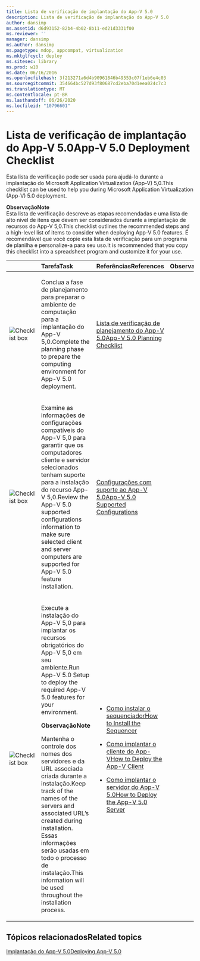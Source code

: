 ```yaml
---
title: Lista de verificação de implantação do App-V 5.0
description: Lista de verificação de implantação do App-V 5.0
author: dansimp
ms.assetid: d6d93152-82b4-4b02-8b11-ed21d3331f00
ms.reviewer: ''
manager: dansimp
ms.author: dansimp
ms.pagetype: mdop, appcompat, virtualization
ms.mktglfcycl: deploy
ms.sitesec: library
ms.prod: w10
ms.date: 06/16/2016
ms.openlocfilehash: 3f213271a6d4b90961846b49553c07f1eb6e4c03
ms.sourcegitcommit: 354664bc527d93f80687cd2eba70d1eea024c7c3
ms.translationtype: MT
ms.contentlocale: pt-BR
ms.lasthandoff: 06/26/2020
ms.locfileid: "10796601"
---
```

# <span data-ttu-id="fc996-103">Lista de verificação de implantação do App-V 5.0</span><span class="sxs-lookup"><span data-stu-id="fc996-103">App-V 5.0 Deployment Checklist</span></span>


<span data-ttu-id="fc996-104">Esta lista de verificação pode ser usada para ajudá-lo durante a implantação do Microsoft Application Virtualization (App-V) 5,0.</span><span class="sxs-lookup"><span data-stu-id="fc996-104">This checklist can be used to help you during Microsoft Application Virtualization (App-V) 5.0 deployment.</span></span>

**<span data-ttu-id="fc996-105">Observação</span><span class="sxs-lookup"><span data-stu-id="fc996-105">Note</span></span>**  
<span data-ttu-id="fc996-106">Esta lista de verificação descreve as etapas recomendadas e uma lista de alto nível de itens que devem ser considerados durante a implantação de recursos do App-V 5,0.</span><span class="sxs-lookup"><span data-stu-id="fc996-106">This checklist outlines the recommended steps and a high-level list of items to consider when deploying App-V 5.0 features.</span></span> <span data-ttu-id="fc996-107">É recomendável que você copie esta lista de verificação para um programa de planilha e personalize-a para seu uso.</span><span class="sxs-lookup"><span data-stu-id="fc996-107">It is recommended that you copy this checklist into a spreadsheet program and customize it for your use.</span></span>



<table>
<colgroup>
<col width="25%" />
<col width="25%" />
<col width="25%" />
<col width="25%" />
</colgroup>
<thead>
<tr class="header">
<th align="left"></th>
<th align="left"><span data-ttu-id="fc996-108">Tarefa</span><span class="sxs-lookup"><span data-stu-id="fc996-108">Task</span></span></th>
<th align="left"><span data-ttu-id="fc996-109">Referências</span><span class="sxs-lookup"><span data-stu-id="fc996-109">References</span></span></th>
<th align="left"><span data-ttu-id="fc996-110">Observações</span><span class="sxs-lookup"><span data-stu-id="fc996-110">Notes</span></span></th>
</tr>
</thead>
<tbody>
<tr class="odd">
<td align="left"><img src="images/checklistbox.gif" alt="Checklist box" /></td>
<td align="left"><p><span data-ttu-id="fc996-111">Conclua a fase de planejamento para preparar o ambiente de computação para a implantação do App-V 5,0.</span><span class="sxs-lookup"><span data-stu-id="fc996-111">Complete the planning phase to prepare the computing environment for App-V 5.0 deployment.</span></span></p></td>
<td align="left"><p><a href="app-v-50-planning-checklist.md" data-raw-source="[App-V 5.0 Planning Checklist](app-v-50-planning-checklist.md)"><span data-ttu-id="fc996-112">Lista de verificação de planejamento do App-V 5.0</span><span class="sxs-lookup"><span data-stu-id="fc996-112">App-V 5.0 Planning Checklist</span></span></a></p></td>
<td align="left"><p></p></td>
</tr>
<tr class="even">
<td align="left"><img src="images/checklistbox.gif" alt="Checklist box" /></td>
<td align="left"><p><span data-ttu-id="fc996-113">Examine as informações de configurações compatíveis do App-V 5,0 para garantir que os computadores cliente e servidor selecionados tenham suporte para a instalação do recurso App-V 5,0.</span><span class="sxs-lookup"><span data-stu-id="fc996-113">Review the App-V 5.0 supported configurations information to make sure selected client and server computers are supported for App-V 5.0 feature installation.</span></span></p></td>
<td align="left"><p><a href="app-v-50-supported-configurations.md" data-raw-source="[App-V 5.0 Supported Configurations](app-v-50-supported-configurations.md)"><span data-ttu-id="fc996-114">Configurações com suporte ao App-V 5.0</span><span class="sxs-lookup"><span data-stu-id="fc996-114">App-V 5.0 Supported Configurations</span></span></a></p></td>
<td align="left"><p></p></td>
</tr>
<tr class="odd">
<td align="left"><img src="images/checklistbox.gif" alt="Checklist box" /></td>
<td align="left"><p><span data-ttu-id="fc996-115">Execute a instalação do App-V 5,0 para implantar os recursos obrigatórios do App-V 5,0 em seu ambiente.</span><span class="sxs-lookup"><span data-stu-id="fc996-115">Run App-V 5.0 Setup to deploy the required App-V 5.0 features for your environment.</span></span></p>
<div class="alert">
<strong><span data-ttu-id="fc996-116">Observação</span><span class="sxs-lookup"><span data-stu-id="fc996-116">Note</span></span></strong><br/><p><span data-ttu-id="fc996-117">Mantenha o controle dos nomes dos servidores e da URL associada criada durante a instalação.</span><span class="sxs-lookup"><span data-stu-id="fc996-117">Keep track of the names of the servers and associated URL’s created during installation.</span></span> <span data-ttu-id="fc996-118">Essas informações serão usadas em todo o processo de instalação.</span><span class="sxs-lookup"><span data-stu-id="fc996-118">This information will be used throughout the installation process.</span></span></p>
</div>
<div>

</div></td>
<td align="left"><p></p>
<ul>
<li><p><a href="how-to-install-the-sequencer-beta-gb18030.md" data-raw-source="[How to Install the Sequencer](how-to-install-the-sequencer-beta-gb18030.md)"><span data-ttu-id="fc996-119">Como instalar o sequenciador</span><span class="sxs-lookup"><span data-stu-id="fc996-119">How to Install the Sequencer</span></span></a></p></li>
<li><p><a href="how-to-deploy-the-app-v-client-gb18030.md" data-raw-source="[How to Deploy the App-V Client](how-to-deploy-the-app-v-client-gb18030.md)"><span data-ttu-id="fc996-120">Como implantar o cliente do App-V</span><span class="sxs-lookup"><span data-stu-id="fc996-120">How to Deploy the App-V Client</span></span></a></p></li>
<li><p><a href="how-to-deploy-the-app-v-50-server-50sp3.md" data-raw-source="[How to Deploy the App-V 5.0 Server](how-to-deploy-the-app-v-50-server-50sp3.md)"><span data-ttu-id="fc996-121">Como implantar o servidor do App-V 5.0</span><span class="sxs-lookup"><span data-stu-id="fc996-121">How to Deploy the App-V 5.0 Server</span></span></a></p></li>
</ul></td>
<td align="left"><p></p></td>
</tr>
</tbody>
</table>








## <span data-ttu-id="fc996-122">Tópicos relacionados</span><span class="sxs-lookup"><span data-stu-id="fc996-122">Related topics</span></span>


[<span data-ttu-id="fc996-123">Implantação do App-V 5.0</span><span class="sxs-lookup"><span data-stu-id="fc996-123">Deploying App-V 5.0</span></span>](deploying-app-v-50.md)









